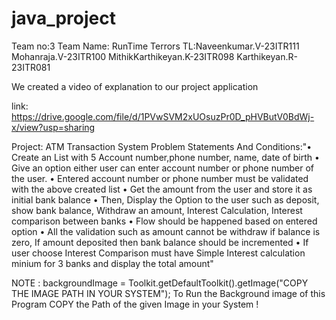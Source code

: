# java_project


Team no:3 
Team Name: RunTime Terrors
TL:Naveenkumar.V-23ITR111
Mohanraja.V-23ITR100
MithikKarthikeyan.K-23ITR098
Karthikeyan.R-23ITR081


We created a video of explanation to our project application

link:  https://drive.google.com/file/d/1PVwSVM2xUOsuzPr0D_pHVButV0BdWj-x/view?usp=sharing

Project: ATM Transaction System
Problem Statements And Conditions:"•
Create an List with 5 Account number,phone number, name, date of birth
•
Give an option either user can enter account number or phone number of the user.
•
Entered account number or phone number must be validated with the above created list
•
Get the amount from the user and store it as initial bank balance
•
Then, Display the Option to the user such as deposit, show bank balance, Withdraw an amount, Interest Calculation, Interest comparison between banks
•
Flow should be happened based on entered option
•
All the validation such as amount cannot be withdraw if balance is zero, If amount deposited then bank balance should be incremented
•
If user choose Interest Comparison must have Simple Interest calculation minium for 3 banks and display the total
amount"


NOTE : backgroundImage = Toolkit.getDefaultToolkit().getImage("COPY THE IMAGE PATH IN YOUR SYSTEM"); To Run the Background image of this Program COPY the Path of the given Image in your System !
